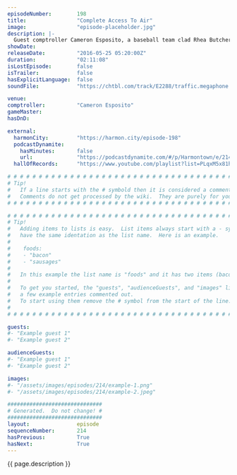 ```yaml
---
episodeNumber:        198
title:                "Complete Access To Air"
image:                "episode-placeholder.jpg"
description: |-
  Guest comptroller Cameron Esposito, a baseball team clad Rhea Butcher, a just wrapped Great Minds director Heath Cullen, our transgender friend Jane Cook equipped with a key to Harmon's house, a poked in the stomach Spencer and a very happy Harmon on a stellar episode Watch the video at harmontown.com/live! Become a member!
showDate:             
releaseDate:          "2016-05-25 05:20:00Z"
duration:             "02:11:08"
isLostEpisode:        false
isTrailer:            false
hasExplicitLanguage:  false
soundFile:            "https://chtbl.com/track/E2288/traffic.megaphone.fm/STA4071830522.mp3?updated=1560201980"

venue:                
comptroller:          "Cameron Esposito"
gameMaster:           
hasDnD:               

external:
  harmonCity:         "https://harmon.city/episode-198"
  podcastDynamite:
    hasMinutes:       false
    url:              "https://podcastdynamite.com/#/p/Harmontown/e/214/198"
  hallOfRecords:      "https://www.youtube.com/playlist?list=PLqxM5x81hNOZXc_wxmq8VPaH2TyNudkr4"

# # # # # # # # # # # # # # # # # # # # # # # # # # # # # # # # # # # # # # # # # # # # #
# Tip!
#   If a line starts with the # symbold then it is considered a comment.
#   Comments do not get processed by the wiki.  They are purely for your information.
# # # # # # # # # # # # # # # # # # # # # # # # # # # # # # # # # # # # # # # # # # # # #

# # # # # # # # # # # # # # # # # # # # # # # # # # # # # # # # # # # # # # # # # # # # #
# Tip!
#   Adding items to lists is easy.  List items always start with a - symbol and have
#   have the same identation as the list name.  Here is an example.
#
#    foods:
#    - "bacon"
#    - "sausages"
#
#   In this example the list name is "foods" and it has two items (bacon, and sausages).
#
#   To get you started, the "guests", "audienceGuests", and "images" lists below have
#   a few example entries commented out.
#   To start using them remove the # symbol from the start of the line.
#
# # # # # # # # # # # # # # # # # # # # # # # # # # # # # # # # # # # # # # # # # # # # #

guests:
#- "Example guest 1"
#- "Example guest 2"

audienceGuests:
#- "Example guest 1"
#- "Example guest 2"

images:
#- "/assets/images/episodes/214/example-1.png"
#- "/assets/images/episodes/214/example-2.jpeg"

##############################
# Generated.  Do not change! #
##############################
layout:               episode
sequenceNumber:       214
hasPrevious:          True
hasNext:              True
---
```


<!-- The episode description will be rendered here -->
{{ page.description }}

<!-- Add your content BELOW here -->
<!-- vvvvvvvvvvvvvvvvvvvvvvvvvvv -->




<!-- ^^^^^^^^^^^^^^^^^^^^^^^^^^^ -->
<!-- Add your content ABOVE here -->

<!-- The episode gallery will be rendered here -->